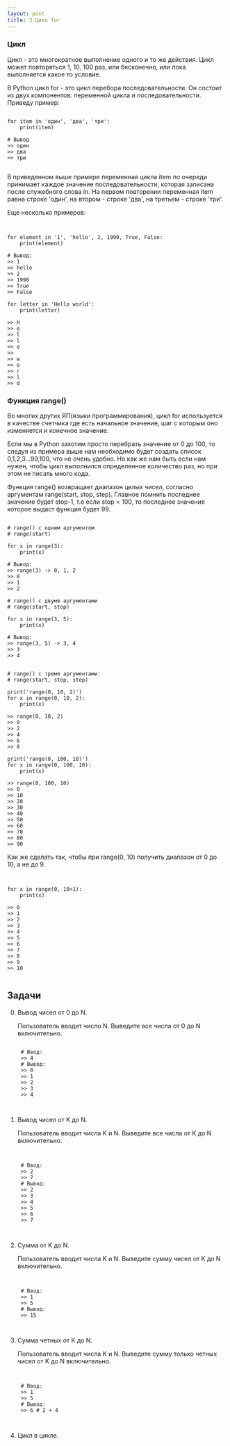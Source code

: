 ```yaml
---
layout: post
title: 3.Цикл for
---
```


### Цикл
Цикл - это многократное выполнение одного и то же действия. Цикл может повторяться 1, 10, 100 раз, или бесконечно, или пока выполняется какое то условие.

В Python цикл for - это цикл перебора последовательности. Он состоит из двух компонентов: переменной цикла и последовательности. Приведу пример:

<pre><code data-language="python">
for item in 'один', 'два', 'три':
    print(item)

# Вывод
>> один
>> два
>> три

</code></pre>

В приведенном выше примере переменная цикла item по очереди принимает каждое значение последовательности, которая записана после служебного слова in. На первом повторении переменная item равна строке 'один', на втором - строке 'два', на третьем - строке 'три'.

Еще несколько примеров:
<pre><code data-language="python">

for element in '1', 'hello', 2, 1990, True, False:
    print(element)

# Вывод:
>> 1
>> hello
>> 2
>> 1990
>> True
>> False

for letter in 'Hello world':
    print(letter)

>> H
>> e
>> l
>> l
>> o
>>
>> w
>> o
>> r
>> l
>> d
</code></pre>

### Функция range()

Во многих других ЯП(языки программирования), цикл for используется в качестве счетчика где есть начальное значение, шаг с которым оно изменяется и конечное значение.

Если мы в Python захотим просто перебрать значение от 0 до 100, то следуя из примера выше нам необходимо будет создать список 0,1,2,3...99,100, что не очень удобно. Но как же нам быть если нам нужен, чтобы цикл выполнился определенное количество раз, но при этом не писать много кода.

Функция range() возвращает диапазон целых чисел, согласно аргументам range(start, stop, step). Главное помнить последнее значение будет stop-1, т.е если stop = 100, то последнее значение которое выдаст функция будет 99.

<pre><code data-language="python">
# range() с одним аргументом
# range(start)

for x in range(3):
    print(x)

# Вывод:
>> range(3) -> 0, 1, 2
>> 0
>> 1
>> 2

# range() с двумя аргументами
# range(start, stop)

for x in range(3, 5):
    print(x)

# Вывод:
>> range(3, 5) -> 3, 4
>> 3
>> 4


# range() с тремя аргументами:
# range(start, stop, step)

print('range(0, 10, 2)')
for x in range(0, 10, 2):
    print(x)
    
>> range(0, 10, 2)
>> 0
>> 2
>> 4
>> 6
>> 8

print('range(0, 100, 10)')
for x in range(0, 100, 10):
    print(x)

>> range(0, 100, 10)
>> 0
>> 10
>> 20
>> 30
>> 40
>> 50
>> 60
>> 70
>> 80
>> 90
</code></pre>

Как же сделать так, чтобы при range(0, 10) получить диапазон от 0 до 10, а не до 9. 

<pre><code data-language="python">

for x in range(0, 10+1):
    print(x)
    
>> 0
>> 1
>> 2
>> 3
>> 4
>> 5
>> 6
>> 7
>> 8
>> 9
>> 10

</code></pre>

## Задачи

0. Вывод чисел от 0 до N.

	Пользователь вводит число N. Выведите все числа от 0 до N включительно.

	<pre><code data-language="python">
	# Ввод:
	>> 4
	# Вывод:
	>> 0
	>> 1
	>> 2
	>> 3
	>> 4

	</code></pre>

0. Вывод чисел от K до N.

	Пользователь вводит числа K и N. Выведите все числа от K до N включительно.

	<pre><code data-language="python">

	# Ввод:
	>> 2
	>> 7
	# Вывод:
	>> 2
	>> 3
	>> 4
	>> 5
	>> 6
	>> 7

	</code></pre>

0. Сумма от K до N.

	Пользователь вводит числа K и N. Выведите сумму чисел от K до N включительно.

	<pre><code data-language="python">

	# Ввод:
	>> 1
	>> 5
	# Вывод:
	>> 15

	</code></pre>

0. Сумма четных от K до N.

	Пользователь вводит числа K и N. Выведите сумму только четных чисел от K до N включительно.

	<pre><code data-language="python">

	# Ввод:
	>> 1
	>> 5
	# Вывод:
	>> 6 # 2 + 4

	</code></pre>

0. Цикл в цикле.

	
